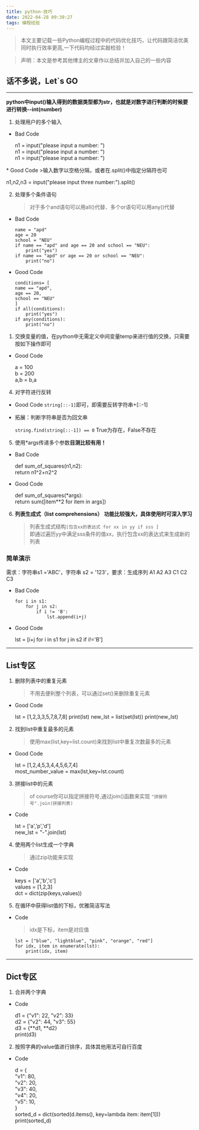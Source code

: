 ```yaml
---
title: python-技巧
date: 2022-04-28 09:39:27
tags: 编程经验
---
```


>本文主要记载一些Python编程过程中的代码优化技巧，让代码跟简洁优美同时执行效率更高,一下代码均经过实敲检验！<br>

>声明：本文是参考其他博主的文章作以总结并加入自己的一些内容

## 话不多说，Let`s GO
---
**python中input()输入得到的数据类型都为str，也就是对数字进行判断的时候要进行转换--int(number)**
1. 处理用户的多个输入
* Bad Code
    <p>
    n1 = input("please input a number: ")<br>
    n1 = input("please input a number: ")<br>
    n1 = input("please input a number: ")
</p>
<!--more-->
* Good Code
    >输入数字以空格分隔，或者在.split()中指定分隔符也可
    <p>
    n1,n2,n3 = input("please input three number:").split()
    </p>

2. 处理多个条件语句

    >对于多个and语句可以用all()代替、多个or语句可以用any()代替

* Bad Code
    ``` 
    name = "apd"
    age = 20
    school = "NEU" 
    if name == "apd" and age == 20 and school == "NEU": 
        print("yes") 
    if name == "apd" or age == 20 or school == "NEU": 
        print("no")
    ```
* Good Code

    ```
    conditions= [ 
    name == "apd", 
    age == 20, 
    school == "NEU" 
    ] 
    if all(conditions): 
        print("yes") 
    if any(conditions): 
        print("no")
    ```

1. 交换变量的值，在python中无需定义中间变量temp来进行值的交换，只需要按如下操作即可

* Good Code

    <p>
    a = 100<br>
    b = 200<br>
    a,b = b,a
    </p>

4. 对字符进行反转

* Good Code
    `string[::-1]`即可，即需要反转字符串+[::-1]

* 拓展：判断字符串是否为回文串

    `string.find(string[::-1]) == 0` True为存在，False不存在

5. 使用*args传递多个参数**目测比较有用！**
* Bad Code
    <p>
    def sum_of_squares(n1,n2):<br>
        return n1^2+n2^2
    </p>

* Good Code

    <p>
    def sum_of_squares(*args):<br>
        return sum([item**2 for item in args])
    </p>
6. **列表生成式（list comprehensions）**
    **功能比较强大，具体使用时可深入学习**
    >列表生成式结构`[包含xx的表达式 for xx in yy if sss ]`<br>
    即通过遍历yy中满足sss条件的值xx，执行包含xx的表达式来生成新的列表

### 简单演示
<p>
需求：字符串s1 ='ABC'，字符串 s2 = '123'，要求：生成序列 A1 A2 A3 C1 C2 C3
    </p>

* Bad Code
    ```
    for i in s1: 
        for j in s2: 
            if i != 'B': 
                lst.append(i+j)
    ```

* Good Code

    <p>
    lst = [i+j for i in s1 for j in s2 if i!='B']
    </p>
---
## List专区
1. 删除列表中的重复元素

    >不用去便利整个列表，可以通过set()来删除重复元素<br>
* Good Code

    <p>
    lst = [1,2,3,3,5,7,8,7,8]
    print(lst)
    new_lst = list(set(lst))
    print(new_lst)
    </p>

2. 找到list中重复最多的元素
   >使用max(list,key=list.count)来找到list中重复次数最多的元素
* Good Code
    <p>
    lst = [1,2,4,5,3,4,4,5,6,7,4]<br>
    most_number_value = max(lst,key=lst.count)<br>
    </p>

3. 拼接list中的元素
   >of course你可以指定拼接符号,通过join()函数来实现 `"拼接符号".join(拼接列表)`

* Code

    <p>
    lst = ['a','p','d']<br>
    new_lst = "-".join(lst)
    </p>

4. 使用两个list生成一个字典
    >通过zip功能来实现

* Code
    <p>
    keys = ['a','b','c']<br>
    values = [1,2,3]<br>
    dct = dict(zip(keys,values))
    </p>

5. 在循环中获得list值的下标，优雅简洁写法

* Code

    >idx是下标，item是对应值
    ```
    lst = ["blue", "lightblue", "pink", "orange", "red"] 
    for idx, item in enumerate(lst): 
        print(idx, item)
    ```

---
## Dict专区
1. 合并两个字典

* Code
    <P>
    d1 = {"v1": 22, "v2": 33}<br>
    d2 = {"v2": 44, "v3": 55}<br>
    d3 = {**d1, **d2}<br>
    print(d3)   
    </P>

2. 按照字典的value值进行排序，具体其他用法可自行百度

* Code
    <p>
    d = {<br>
    "v1": 80,<br>
    "v2": 20,<br>
    "v3": 40,<br>
    "v4": 20,<br>
    "v5": 10,<br>
    }<br>
    sorted_d = dict(sorted(d.items(), key=lambda item: item[1]))<br>
    print(sorted_d) 
    </p>

